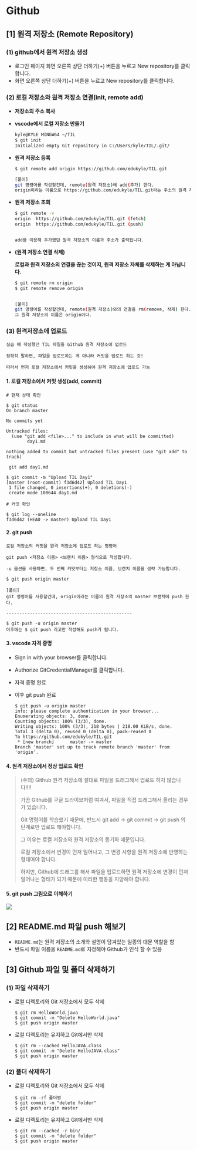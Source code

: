 # Github

## [1] 원격 저장소 (Remote Repository)

###  (1) github에서 원격 저장소 생성

- 로그인 페이지 화면 오른쪽 상단 더하기(+) 버튼을 누르고 New repository를 클릭합니다.
- 화면 오른쪽 상단 더하기(+) 버튼을 누르고 New repository를 클릭합니다.



###  (2) 로컬 저장소와 원격 저장소 연결(init, remote add)

- **저장소의 주소 복사**

- **vscode에서 로컬 저장소 만들기**

  ```bash
  kyle@KYLE MINGW64 ~/TIL
  $ git init
  Initialized empty Git repository in C:/Users/kyle/TIL/.git/
  ```

- **원격 저장소 등록**

  ```bash
  $ git remote add origin https://github.com/edukyle/TIL.git
  
  [풀이]
  git 명령어를 작성할건데, remote(원격 저장소)에 add(추가) 한다.
  origin이라는 이름으로 https://github.com/edukyle/TIL.git라는 주소의 원격 저장소를 등록한다.
  ```

- **원격 저장소 조회**

  ```bash
  $ git remote -v
  origin  https://github.com/edukyle/TIL.git (fetch)
  origin  https://github.com/edukyle/TIL.git (push)
  
  
  add를 이용해 추가했던 원격 저장소의 이름과 주소가 출력됩니다.
  ```

- **(원격 저장소 연결 삭제)**

  **로컬과 원격 저장소의 연결을 끊는 것이지, 원격 저장소 자체를 삭제하는 게 아닙니다.**

  ```bash
  $ git remote rm origin
  $ git remote remove origin
  
  
  [풀이]
  git 명령어를 작성할건데, remote(원격 저장소)와의 연결을 rm(remove, 삭제) 한다.
  그 원격 저장소의 이름은 origin이다.
  ```



### (3) 원격저장소에 업로드

```
실습 때 작성했던 TIL 파일을 Github 원격 저장소에 업로드

정확히 말하면, 파일을 업로드하는 게 아니라 커밋을 업로드 하는 것!

따라서 먼저 로컬 저장소에서 커밋을 생성해야 원격 저장소에 업로드 가능
```

#### 1. 로컬 저장소에서 커밋 생성(add, commit)

```
# 현재 상태 확인

$ git status
On branch master

No commits yet

Untracked files:
  (use "git add <file>..." to include in what will be committed)
        day1.md

nothing added to commit but untracked files present (use "git add" to track)
```

```
 git add day1.md
```

```
$ git commit -m "Upload TIL Day1"
[master (root-commit) f3d6d42] Upload TIL Day1
 1 file changed, 0 insertions(+), 0 deletions(-)
 create mode 100644 day1.md
```

```
# 커밋 확인

$ git log --oneline
f3d6d42 (HEAD -> master) Upload TIL Day1
```



#### 2. git push

```
로컬 저장소의 커밋을 원격 저장소에 업로드 하는 명령어

git push <저장소 이름> <브랜치 이름> 형식으로 작성합니다.

-u 옵션을 사용하면, 두 번째 커밋부터는 저장소 이름, 브랜치 이름을 생략 가능합니다.
```

```
$ git push origin master

[풀이]
git 명령어를 사용할건데, origin이라는 이름의 원격 저장소의 master 브랜치에 push 한다.

------------------------------------------------

$ git push -u origin master
이후에는 $ git push 라고만 작성해도 push가 됩니다.
```



#### 3. vscode 자격 증명

- Sign in with your browser를 클릭합니다.

- Authorize GitCredentialManager를 클릭합니다.

- 자격 증명 완료

- 이후 git push 완료

  ```
  $ git push -u origin master
  info: please complete authentication in your browser...
  Enumerating objects: 3, done.
  Counting objects: 100% (3/3), done.
  Writing objects: 100% (3/3), 218 bytes | 218.00 KiB/s, done.
  Total 3 (delta 0), reused 0 (delta 0), pack-reused 0
  To https://github.com/edukyle/TIL.git
   * [new branch]      master -> master
  Branch 'master' set up to track remote branch 'master' from 'origin'.
  ```



#### 4. 원격 저장소에서 정상 업로드 확인

>(주의) Github 원격 저장소에 절대로 파일을 드래그해서 업로드 하지 않습니다!!!! 
>
>가끔 Github를 구글 드라이브처럼 여겨서, 파일을 직접 드래그해서 올리는 경우가 있습니다. 
>
>Git 명령어를 학습했기 때문에, 반드시 git add → git commit → git push 의 단계로만 업로드 해야합니다. 
>
>그 이유는 로컬 저장소와 원격 저장소의 동기화 때문입니다. 
>
>로컬 저장소에서 변경이 먼저 일어나고, 그 변경 사항을 원격 저장소에 반영하는 형태여야 합니다. 
>
>하지만, Github에 드래그를 해서 파일을 업로드하면 원격 저장소에 변경이 먼저 일어나는 형태가 되기 때문에 이러한 행동을 지양해야 합니다.



#### 5. git push 그림으로 이해하기

![](https://hphk.notion.site/image/https%3A%2F%2Fs3-us-west-2.amazonaws.com%2Fsecure.notion-static.com%2F357df618-2ddf-4f18-b96c-c1b0787a1a45%2FUntitled.png?table=block&id=53b68135-0a14-44da-af96-2cdea23226c7&spaceId=daa2d103-3ecd-4519-8c30-4f55e74c7ef4&width=2000&userId=&cache=v2)



## [2] README.md 파일 push 해보기

- `README.md`는 원격 저장소의 소개와 설명이 담겨있는 일종의 대문 역할을 함
- 반드시 파일 이름을 `README.md`로 지정해야 Github가 인식 할 수 있음



## [3] Github 파일 및 폴더 삭제하기

### (1) 파일 삭제하기

- 로컬 디렉토리와 Git 저장소에서 모두 삭제

  ```
  $ git rm HelloWorld.java
  $ git commit -m "Delete HelloWorld.java"
  $ git push origin master
  ```

- 로컬 디렉토리는 유지하고 Git에서만 삭제

  ```
  $ git rm --cached HelloJAVA.class
  $ git commit -m "Delete HelloJAVA.class"
  $ git push origin master
  ```

### (2) 폴더 삭제하기

- 로컬 디렉토리와 Git 저장소에서 모두 삭제

  ```
  $ git rm -rf 폴더명
  $ git commit -m "delete folder"
  $ git push origin master
  ```

- 로컬 디렉토리는 유지하고 Git에서만 삭제

  ```
  $ git rm --cached -r bin/
  $ git commit -m "delete folder"
  $ git push origin master
  ```

  
